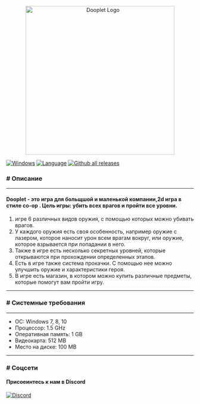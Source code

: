 <p align="center"><a href="https://dooplet.oloprox.com" target="_blank"><img src="https://oloprox.com/storage/logo/LOGO-NAME-DOOPLET-COLOR.svg?" width="400" alt="Dooplet Logo"></a></p>



<p>

[![Windows](https://svgshare.com/i/ZhY.svg)](https://svgshare.com/i/ZhY.svg)
[![Language](https://img.shields.io/badge/language-C++-blue.svg)](https://isocpp.org/)
[![Github all releases](https://img.shields.io/github/downloads/olokreaz/Dooplet/total.svg)](https://GitHub.com/olokreaz/Dooplet/releases/)

</p>

### __#__ Описание

***

#### Dooplet - это игра для больщшой и маленькой компании,2d игра в стиле co-op . Цель игры: убить всех врагов и пройти все уровни.
1. игре 6 различных видов оружия, с помощью которых можно убивать врагов.
2. У каждого оружия есть своя особенность, например оружие с лазером, которое наносит урон всем врагам вокруг, или оружие, которое взрывается при попадании в него.
3. Также в игре есть несколько секретных уровней, которые открываются при прохождении определенных этапов.
4. Есть в игре также система прокачки. С помощью нее можно улучшить оружие и характеристики героя.
5. В игре есть магазин, в котором можно купить различные предметы, которые помогут вам пройти игру.

***

### __#__ Системные требования

***
  * ОС: Windows 7, 8, 10
  * Процессор: 1.5 GHz
  * Оперативная память: 1 GB
  * Видеокарта: 512 MB
  * Место на диске: 100 MB
***

### __#__ Соцсети

#### Присоеинтесь к нам в Discord
[![Discord](https://img.shields.io/discord/1093091240536440845.svg?label=&logo=discord&logoColor=ffffff&color=7389D8&labelColor=AC2D9A)](https://discord.gg/GS6xQz8f3Z)